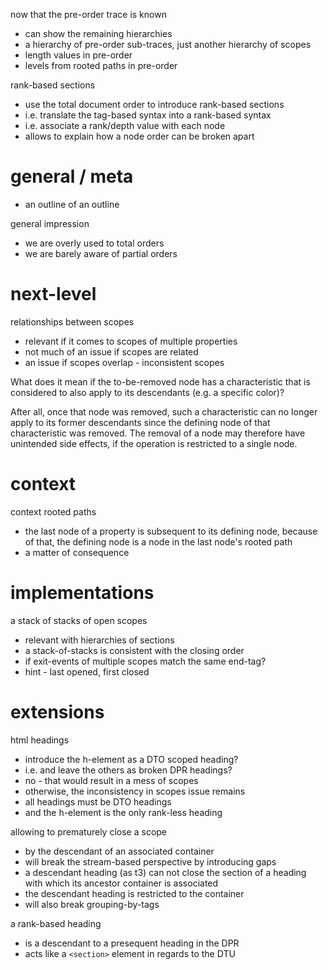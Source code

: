 
now that the pre-order trace is known
- can show the remaining hierarchies
- a hierarchy of pre-order sub-traces,
  just another hierarchy of scopes
- length values in pre-order
- levels from rooted paths in pre-order

rank-based sections
- use the total document order to introduce rank-based sections
- i.e. translate the tag-based syntax into a rank-based syntax
- i.e. associate a rank/depth value with each node
- allows to explain how a node order can be broken apart

# general / meta

- an outline of an outline

general impression
- we are overly used to total orders
- we are barely aware of partial orders

# next-level

relationships between scopes
- relevant if it comes to scopes of multiple properties
- not much of an issue if scopes are related
- an issue if scopes overlap - inconsistent scopes

What does it mean if the to-be-removed node has a characteristic that is
considered to also apply to its descendants (e.g. a specific color)?

After all, once that node was removed, such a characteristic can no longer
apply to its former descendants since the defining node of that characteristic
was removed. The removal of a node may therefore have unintended side effects,
if the operation is restricted to a single node.

# context

context rooted paths
- the last node of a property is subsequent to its
  defining node, because of that, the defining node
  is a node in the last node's rooted path
- a matter of consequence

# implementations

a stack of stacks of open scopes
- relevant with hierarchies of sections
- a stack-of-stacks is consistent with the closing order
- if exit-events of multiple scopes match the same end-tag?
- hint - last opened, first closed

# extensions

html headings
- introduce the h-element as a DTO scoped heading?
- i.e. and leave the others as broken DPR headings?
- no - that would result in a mess of scopes
- otherwise, the inconsistency in scopes issue remains
- all headings must be DTO headings
- and the h-element is the only rank-less heading

allowing to prematurely close a scope
- by the descendant of an associated container
- will break the stream-based perspective by introducing gaps
- a descendant heading (as t3) can not close the section of
  a heading with which its ancestor container is associated
- the descendant heading is restricted to the container
- will also break grouping-by-tags

a rank-based heading
- is a descendant to a presequent heading in the DPR
- acts like a `<section>` element in regards to the DTU
